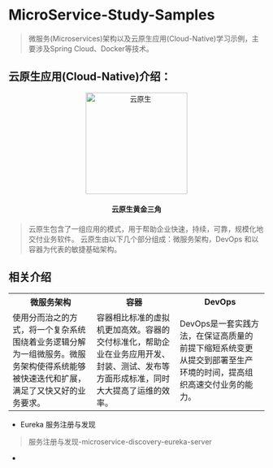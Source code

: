 # MicroService-Study-Samples

>微服务(Microservices)架构以及云原生应用(Cloud-Native)学习示例，主要涉及Spring Cloud、Docker等技术。

## 云原生应用(Cloud-Native)介绍：
<div  align="center">    
 <img src="http://oosk9q3p6.bkt.clouddn.com/lab_contrast.png" width = "200" height = "200" alt="云原生" align=center />
 <h4>云原生黄金三角</h4>
</div>

> 云原生包含了一组应用的模式，用于帮助企业快速，持续，可靠，规模化地交付业务软件。
云原生由以下几个部分组成：微服务架构，DevOps 和以容器为代表的敏捷基础架构。

## 相关介绍
<table>
    <tr>
        <th>微服务架构</th>
        <th>容器</th>
        <th>DevOps</th>
    </tr>
    <tr>
        <td>使用分而治之的方式，将一个复杂系统围绕着业务逻辑分解为一组微服务。微服务架构使得系统能够被快速迭代和扩展，满足了又快又好的业务要求。</td>
        <td>容器相比标准的虚拟机更加高效。容器的交付标准化，帮助企业在业务应用开发、封装、测试、发布等方面形成标准，同时大大提高了运维的效率。</td>
        <td>DevOps是一套实践方法，在保证高质量的前提下缩短系统变更从提交到部署至生产环境的时间，提高组织高速交付业务的能力。</td>
    </tr>
</table>

* Eureka 服务注册与发现
> 服务注册与发现-microservice-discovery-eureka-server
*
